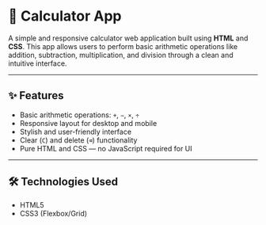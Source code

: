 # 🔢 Calculator App

A simple and responsive calculator web application built using **HTML** and **CSS**. This app allows users to perform basic arithmetic operations like addition, subtraction, multiplication, and division through a clean and intuitive interface.

---

## ✨ Features

- Basic arithmetic operations: `+`, `−`, `×`, `÷`
- Responsive layout for desktop and mobile
- Stylish and user-friendly interface
- Clear (`C`) and delete (`⌫`) functionality
- Pure HTML and CSS — no JavaScript required for UI

---

## 🛠 Technologies Used

- HTML5
- CSS3 (Flexbox/Grid)
